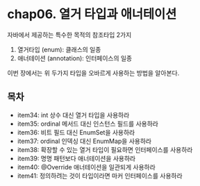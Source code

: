 # chap06. 열거 타입과 애너테이션
자바에서 제공하는 특수한 목적의 참조타입 2가지
1. 열거타입 (enum): 클래스의 일종
2. 애너테이션 (annotation): 인터페이스의 일종

이번 장에서는 위 두가지 타입을 오바르게 사용하는 방법을 알아본다.

## 목차
* item34: int 상수 대신 열거 타입을 사용하라
* item35: ordinal 메서드 대신 인스턴스 필드를 사용하라
* item36: 비트 필드 대신 EnumSet을 사용하라 
* item37: ordinal 인덱싱 대신 EnumMap을 사용하라
* item38: 확장할 수 있는 열거 타입이 필요하면 인터페이스를 사용하라
* item39: 명명 패턴보다 애너테이션을 사용하라
* item40: @Override 애너테이션을 일관되게 사용하라
* item41: 정의하려는 것이 타입이라면 마커 인터페이스를 사용하라